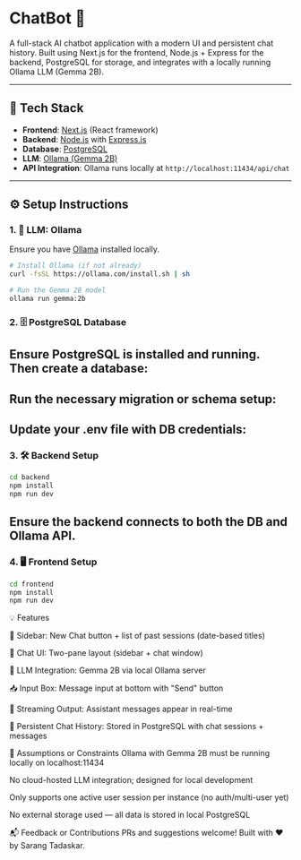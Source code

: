 # ChatBot 🤖

A full-stack AI chatbot application with a modern UI and persistent chat history. Built using Next.js for the frontend, Node.js + Express for the backend, PostgreSQL for storage, and integrates with a locally running Ollama LLM (Gemma 2B).

---

## 🚀 Tech Stack

- **Frontend**: [Next.js](https://nextjs.org/) (React framework)
- **Backend**: [Node.js](https://nodejs.org/) with [Express.js](https://expressjs.com/)
- **Database**: [PostgreSQL](https://www.postgresql.org/)
- **LLM**: [Ollama (Gemma 2B)](https://ollama.com/)
- **API Integration**: Ollama runs locally at `http://localhost:11434/api/chat`

---

## ⚙️ Setup Instructions

### 1. 🧠 LLM: Ollama

Ensure you have [Ollama](https://ollama.com/) installed locally.

```bash
# Install Ollama (if not already)
curl -fsSL https://ollama.com/install.sh | sh

# Run the Gemma 2B model
ollama run gemma:2b

```
### 2. 🗄️ PostgreSQL Database

## Ensure PostgreSQL is installed and running. Then create a database:

## Run the necessary migration or schema setup:

## Update your .env file with DB credentials:

### 3. 🛠️ Backend Setup
```bash
cd backend
npm install
npm run dev
```
## Ensure the backend connects to both the DB and Ollama API.

### 4. 🖥️ Frontend Setup
```bash
cd frontend
npm install
npm run dev
```

💡 Features

🧭 Sidebar: New Chat button + list of past sessions (date-based titles)

💬 Chat UI: Two-pane layout (sidebar + chat window)

🧠 LLM Integration: Gemma 2B via local Ollama server

📥 Input Box: Message input at bottom with "Send" button

🔄 Streaming Output: Assistant messages appear in real-time

📌 Persistent Chat History: Stored in PostgreSQL with chat sessions + messages


📌 Assumptions or Constraints
Ollama with Gemma 2B must be running locally on localhost:11434

No cloud-hosted LLM integration; designed for local development

Only supports one active user session per instance (no auth/multi-user yet)

No external storage used — all data is stored in local PostgreSQL

📬 Feedback or Contributions
PRs and suggestions welcome! Built with ❤️ by Sarang Tadaskar.